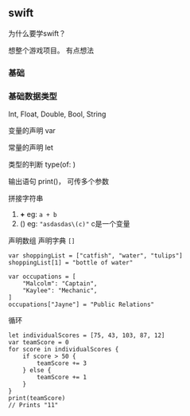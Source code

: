 ## swift

为什么要学swift？

想整个游戏项目。 有点想法

### 基础

### 基础数据类型

Int, Float, Double, Bool, String

变量的声明 var

常量的声明 let

类型的判断 type(of: )

输出语句 print()， 可传多个参数

拼接字符串 

1. **+** eg: `a + b`
2. \() eg: `"asdasdas\(c)"` c是一个变量

声明数组 声明字典 `[]`

```
var shoppingList = ["catfish", "water", "tulips"]
shoppingList[1] = "bottle of water"

var occupations = [
    "Malcolm": "Captain",
    "Kaylee": "Mechanic",
]
occupations["Jayne"] = "Public Relations"
```

循环
```
let individualScores = [75, 43, 103, 87, 12]
var teamScore = 0
for score in individualScores {
    if score > 50 {
        teamScore += 3
    } else {
        teamScore += 1
    }
}
print(teamScore)
// Prints "11"
```
